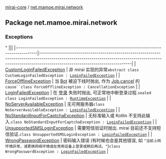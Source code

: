 [mirai-core](../index.md) / [net.mamoe.mirai.network](./index.md)

## Package net.mamoe.mirai.network

### Exceptions

"
                                    |||
                                    |:----------------------------------------------------------------------------------------|:---------------------------------------------------------------------------------------------------------------------------------------------------------------------------------------------------------|
                                    | [CustomLoginFailedException](-custom-login-failed-exception/index.md) | 非 mirai 实现的异常`abstract class CustomLoginFailedException : `[`LoginFailedException`](-login-failed-exception/index.md) |
| [ForceOfflineException](-force-offline-exception/index.md) | 当 [Bot](../net.mamoe.mirai/-bot/index.md) 被迫下线时抛出, 作为 [Job.cancel](#) 的 `cause``class ForceOfflineException : CancellationException` |
| [LoginFailedException](-login-failed-exception/index.md) | 在 [登录](../net.mamoe.mirai/-bot/login.md) 失败时抛出, 可正常地中断登录过程.`sealed class LoginFailedException : `[`RuntimeException`](https://kotlinlang.org/api/latest/jvm/stdlib/kotlin/-runtime-exception/index.html) |
| [NoServerAvailableException](-no-server-available-exception/index.md) | 无可用服务器`class NoServerAvailableException : `[`LoginFailedException`](-login-failed-exception/index.md) |
| [NoStandardInputForCaptchaException](-no-standard-input-for-captcha-exception/index.md) | 无标准输入或 Kotlin 不支持此输入.`class NoStandardInputForCaptchaException : `[`LoginFailedException`](-login-failed-exception/index.md) |
| [UnsupportedSMSLoginException](-unsupported-s-m-s-login-exception/index.md) | 需要短信验证时抛出. mirai 目前还不支持短信验证.`class UnsupportedSMSLoginException : `[`LoginFailedException`](-login-failed-exception/index.md) |
| [WrongPasswordException](-wrong-password-exception/index.md) | 密码输入错误 (有时候也会是其他错误, 如 `"当前上网环境异常，请更换网络环境或在常用设备上登录或稍后再试。"`)`class WrongPasswordException : `[`LoginFailedException`](-login-failed-exception/index.md) |


